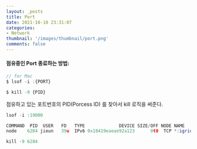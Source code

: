 ```yaml
---
layout: _posts
title: Port
date: 2021-10-10 23:31:07
categories: 
- Network
thumbnail: '/images/thumbnail/port.png'
comments: false
---
```

#### 점유중인 Port 종료하는 방법:

```js
// for Mac
$ lsof -i :{PORT}

$ kill -9 {PID}
```
점유하고 있는 포트번호의 PID(Porcess ID) 를 찾아서 kill 로직을 써준다. 

```js
lsof -i :19000

COMMAND  PID  USER   FD   TYPE             DEVICE SIZE/OFF NODE NAME
node    6284 jieun   39u  IPv6 0x18419eaeae92a123      0t0  TCP *:igrid (LISTEN)

kill -9 6284  
```